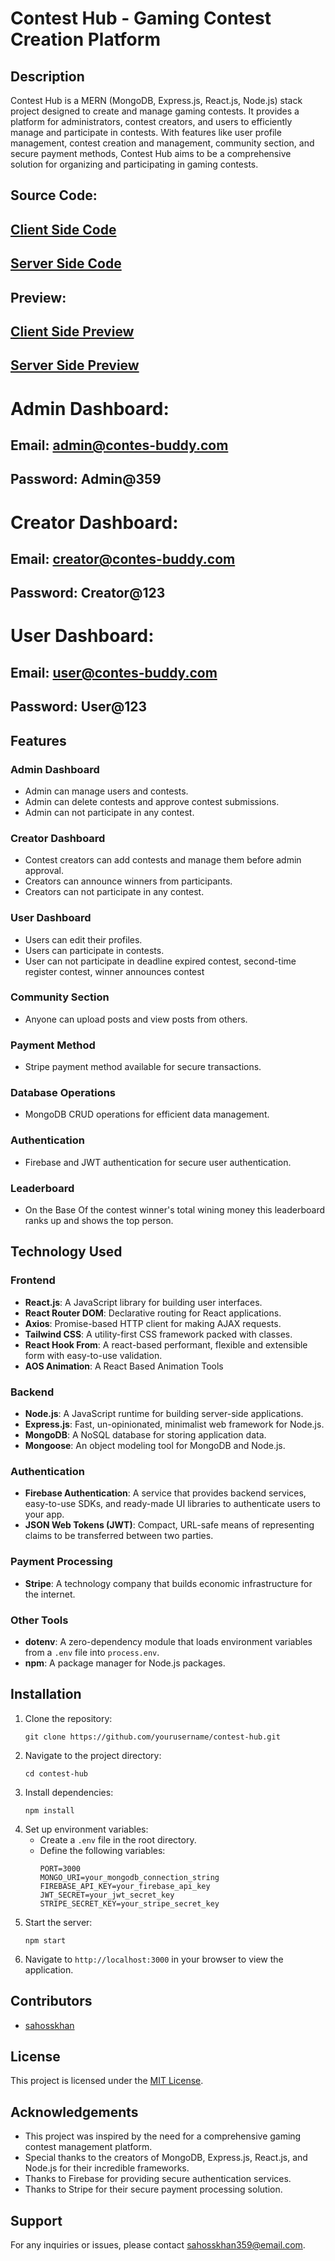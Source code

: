 # Contest Hub - Gaming Contest Creation Platform

## Description
Contest Hub is a MERN (MongoDB, Express.js, React.js, Node.js) stack project designed to create and manage gaming contests. It provides a platform for administrators, contest creators, and users to efficiently manage and participate in contests. With features like user profile management, contest creation and management, community section, and secure payment methods, Contest Hub aims to be a comprehensive solution for organizing and participating in gaming contests.

## Source Code:
## [ Client Side Code](https://github.com/sahosskhan/Contes-Buddy-Client)

## [ Server Side Code](https://github.com/sahosskhan/Contes-Buddy-Server)

## Preview: 
## [ Client Side Preview](https://contes-buddy.web.app)

## [ Server Side Preview](https://contes-buddy-server.vercel.app)

 # Admin Dashboard:
## Email: admin@contes-buddy.com
## Password: Admin@359

# Creator Dashboard:
## Email: creator@contes-buddy.com
## Password: Creator@123

# User Dashboard:
## Email: user@contes-buddy.com
## Password: User@123


## Features

### Admin Dashboard
- Admin can manage users and contests.
- Admin can delete contests and approve contest submissions.
- Admin can not participate in any contest.

### Creator Dashboard
- Contest creators can add contests and manage them before admin approval.
- Creators can announce winners from participants.
- Creators can not participate in any contest.


### User Dashboard
- Users can edit their profiles.
- Users can participate in contests.
- User can not participate in deadline expired contest, second-time register contest, winner announces contest

### Community Section
- Anyone can upload posts and view posts from others.

### Payment Method
- Stripe payment method available for secure transactions.

### Database Operations
- MongoDB CRUD operations for efficient data management.

### Authentication
- Firebase and JWT authentication for secure user authentication.

### Leaderboard
- On the Base Of the contest winner's total wining money this leaderboard ranks up and shows the top person. 



## Technology Used

### Frontend
- **React.js**: A JavaScript library for building user interfaces.
- **React Router DOM**: Declarative routing for React applications.
- **Axios**: Promise-based HTTP client for making AJAX requests.
- **Tailwind CSS**: A utility-first CSS framework packed with classes.
- **React Hook From**: A react-based performant, flexible and extensible form with easy-to-use validation.
- **AOS Animation**: A React Based Animation Tools

### Backend
- **Node.js**: A JavaScript runtime for building server-side applications.
- **Express.js**: Fast, un-opinionated, minimalist web framework for Node.js.
- **MongoDB**: A NoSQL database for storing application data.
- **Mongoose**: An object modeling tool for MongoDB and Node.js.

### Authentication
- **Firebase Authentication**: A service that provides backend services, easy-to-use SDKs, and ready-made UI libraries to authenticate users to your app.
- **JSON Web Tokens (JWT)**: Compact, URL-safe means of representing claims to be transferred between two parties.

### Payment Processing
- **Stripe**: A technology company that builds economic infrastructure for the internet.

### Other Tools
- **dotenv**: A zero-dependency module that loads environment variables from a `.env` file into `process.env`.
- **npm**: A package manager for Node.js packages.

## Installation
1. Clone the repository:
    ```
    git clone https://github.com/yourusername/contest-hub.git
    ```
2. Navigate to the project directory:
    ```
    cd contest-hub
    ```
3. Install dependencies:
    ```
    npm install
    ```
4. Set up environment variables:
    - Create a `.env` file in the root directory.
    - Define the following variables:
        ```
        PORT=3000
        MONGO_URI=your_mongodb_connection_string
        FIREBASE_API_KEY=your_firebase_api_key
        JWT_SECRET=your_jwt_secret_key
        STRIPE_SECRET_KEY=your_stripe_secret_key
        ```
5. Start the server:
    ```
    npm start
    ```
6. Navigate to `http://localhost:3000` in your browser to view the application.

## Contributors
- [sahosskhan](https://github.com/sahosskhan)

## License
This project is licensed under the [MIT License](https://github.com/sahosskhan).

## Acknowledgements
- This project was inspired by the need for a comprehensive gaming contest management platform.
- Special thanks to the creators of MongoDB, Express.js, React.js, and Node.js for their incredible frameworks.
- Thanks to Firebase for providing secure authentication services.
- Thanks to Stripe for their secure payment processing solution.

## Support
For any inquiries or issues, please contact [sahosskhan359@email.com](mailto:sahosskhan359@email.com).







